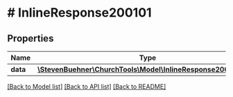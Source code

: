 # # InlineResponse200101

## Properties

Name | Type | Description | Notes
------------ | ------------- | ------------- | -------------
**data** | [**\StevenBuehner\ChurchTools\Model\InlineResponse200101Data**](InlineResponse200101Data.md) |  |

[[Back to Model list]](../../README.md#models) [[Back to API list]](../../README.md#endpoints) [[Back to README]](../../README.md)
